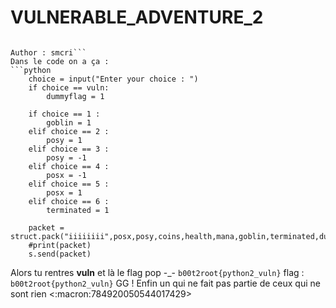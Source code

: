 # VULNERABLE_ADVENTURE_2
```Oh no! A vulnerability!(Use previous client)

Author : smcri```
Dans le code on a ça :
```python
    choice = input("Enter your choice : ")
    if choice == vuln:
        dummyflag = 1 
        
    if choice == 1 : 
        goblin = 1 
    elif choice == 2 : 
        posy = 1 
    elif choice == 3 : 
        posy = -1
    elif choice == 4 : 
        posx = -1
    elif choice == 5 : 
        posx = 1 
    elif choice == 6 : 
        terminated = 1 

    packet = struct.pack("iiiiiiii",posx,posy,coins,health,mana,goblin,terminated,dummyflag)
    #print(packet)
    s.send(packet)
```
Alors tu rentres **vuln** et là le flag pop -_-
```b00t2root{python2_vuln}```
flag : `b00t2root{python2_vuln}`
GG ! Enfin un qui ne fait pas partie de ceux qui ne sont rien
<:macron:784920050544017429>
